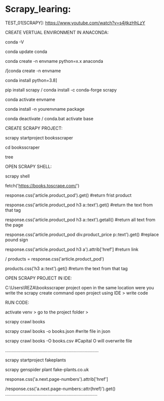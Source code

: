 # Scrapy_learing:

TEST_01[SCRAPY]: https://www.youtube.com/watch?v=s4jtkzHhLzY 

CREATE VERTUAL ENVIRONMENT IN ANACONDA:

conda -V

conda update conda

conda create -n envname python=x.x anaconda

/[conda create -n envname

conda install python=3.8]

pip install scrapy / conda install -c conda-forge scrapy

conda activate envname

conda install -n yourenvname package

conda deactivate / conda.bat activate base

CREATE SCRAPY PROJECT:

scrapy startproject booksscraper

cd booksscraper

tree

OPEN SCRAPY SHELL:

scrapy shell

fetch('https://books.toscrape.com/')

response.css('article.product_pod').get()  #return frist product 

response.css('article.product_pod h3 a::text').get()  #return the text from that tag

response.css('article.product_pod h3 a::text').getall()  #return all text from the page

response.css('article.product_pod div.product_price p::text').get()	  #replace pound sign

response.css('article.product_pod h3 a').attrib['href']  #return link

/
products = response.css('article.product_pod')

products.css('h3 a::text').get()  #return the text from that tag

OPEN SCRAPY PROJECT IN IDE:

C:\Users\REZA\booksscraper project open in the same location were you write the scrapy create command
open project using IDE > write code

RUN CODE:

activate venv > go to the project folder >
 
scrapy crawl books

scrapy crawl books -o books.json #write file in json

scrapy crawl books -O books.csv #Capital O will overwrite file

...........................................................................

scrapy startproject fakeplants

scrapy genspider plant fake-plants.co.uk

response.css('a.next.page-numbers').attrib['href']

/response.css('a.next.page-numbers::attr(href)').get()
..........................................................................